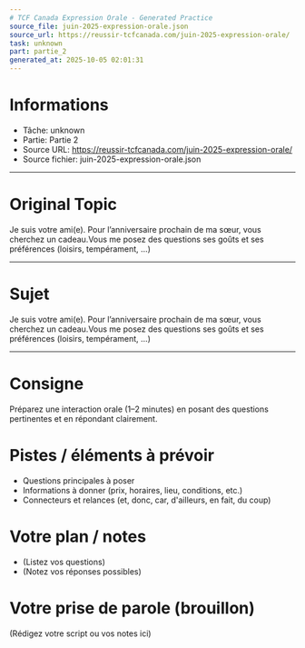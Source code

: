 ```yaml
---
# TCF Canada Expression Orale - Generated Practice
source_file: juin-2025-expression-orale.json
source_url: https://reussir-tcfcanada.com/juin-2025-expression-orale/
task: unknown
part: partie_2
generated_at: 2025-10-05 02:01:31
---
```


# Informations
- Tâche: unknown
- Partie: Partie 2
- Source URL: https://reussir-tcfcanada.com/juin-2025-expression-orale/
- Source fichier: juin-2025-expression-orale.json

---

# Original Topic
Je suis votre ami(e). Pour l’anniversaire prochain de ma sœur, vous cherchez un cadeau.Vous me posez des questions ses goûts et ses préférences (loisirs, tempérament, …)

---

# Sujet
Je suis votre ami(e). Pour l’anniversaire prochain de ma sœur, vous cherchez un cadeau.Vous me posez des questions ses goûts et ses préférences (loisirs, tempérament, …)

---
# Consigne
Préparez une interaction orale (1–2 minutes) en posant des questions pertinentes et en répondant clairement.

# Pistes / éléments à prévoir
- Questions principales à poser
- Informations à donner (prix, horaires, lieu, conditions, etc.)
- Connecteurs et relances (et, donc, car, d'ailleurs, en fait, du coup)

# Votre plan / notes
- (Listez vos questions)
- (Notez vos réponses possibles)

# Votre prise de parole (brouillon)
(Rédigez votre script ou vos notes ici)
